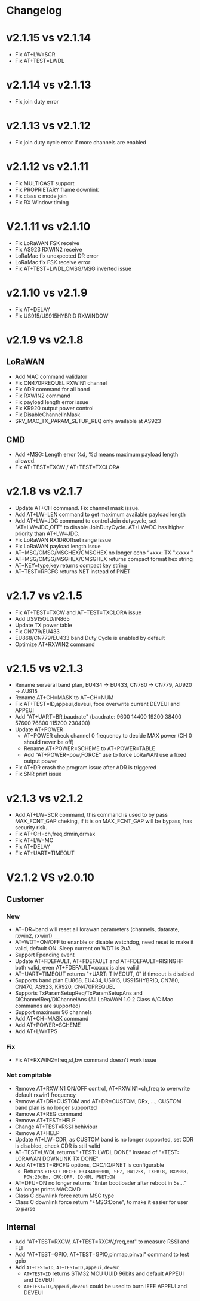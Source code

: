 # Changelog

# v2.1.15 vs v2.1.14
+ Fix AT+LW=SCR
+ Fix AT+TEST=LWDL

# v2.1.14 vs v2.1.13
+ Fix join duty error

# v2.1.13 vs v2.1.12
+ Fix join duty cycle error if more channels are enabled

# v2.1.12 vs v2.1.11
+ Fix MULTICAST support
+ Fix PROPRIETARY frame downlink
+ Fix class c mode join
+ Fix RX Window timing

# V2.1.11 vs v2.1.10
+ Fix LoRaWAN FSK receive
+ Fix AS923 RXWIN2 receive
+ LoRaMac fix unexpected DR error
+ LoRaMac fix FSK receive error
+ Fix AT+TEST=LWDL,CMSG/MSG inverted issue

# v2.1.10 vs v2.1.9
+ Fix AT+DELAY
+ Fix US915/US915HYBRID RXWINDOW

# v2.1.9 vs v2.1.8
## LoRaWAN
+ Add MAC command validator
+ Fix CN470PREQUEL RXWIN1 channel
+ Fix ADR command for all band
+ Fix RXWIN2 command
+ Fix payload length error issue
+ Fix KR920 output power control
+ Fix DisableChannelInMask
+ SRV_MAC_TX_PARAM_SETUP_REQ only available at AS923

## CMD
+ Add +MSG: Length error %d, %d means maximum payload length allowed.
+ Fix AT+TEST=TXCW / AT+TEST=TXCLORA

# v2.1.8 vs v2.1.7
+ Update AT+CH command. Fix channel mask issue.
+ Add AT+LW=LEN command to get maximum available payload length
+ Add AT+LW=JDC command to control Join dutycycle, set "AT+LW=JDC,OFF" to disable JoinDutyCycle.
	AT+LW=DC has higher priority than AT+LW=JDC.
+ Fix LoRaWAN RX1DROffset range issue
+ Fix LoRaWAN payload length issue
+ AT+MSG/CMSG/MSGHEX/CMSGHEX no longer echo “+xxx: TX "xxxxx "
+ AT+MSG/CMSG/MSGHEX/CMSGHEX returns compact format hex string
+ AT+KEY=type,key returns compact key string
+ AT+TEST=RFCFG returns NET instead of PNET

# v2.1.7 vs v2.1.5
+ Fix AT+TEST=TXCW and AT+TEST=TXCLORA issue
+ Add US915OLD/IN865
+ Update TX power table
+ Fix CN779/EU433
+ EU868/CN779/EU433 band Duty Cycle is enabled by default
+ Optimize AT+RXWIN2 command

# v2.1.5 vs v2.1.3
+ Rename serveral band plan, EU434 -> EU433, CN780 -> CN779, AU920 -> AU915
+ Rename AT+CH=MASK to AT+CH=NUM
+ Fix AT+TEST=ID,appeui,deveui, foce overwrite current DEVEUI and APPEUI
+ Add "AT+UART=BR,baudrate" (baudrate: 9600 14400 19200 38400 57600 76800 115200 230400)
+ Update AT+POWER
	+ AT+POWER check channel 0 frequency to decide MAX power (CH 0 should never be off)
	+ Rename AT+POWER=SCHEME to AT+POWER=TABLE
	+ Add "AT+POWER=pow,FORCE" use to force LoRaWAN use a fixed output power
+ Fix AT+DR crash the program issue after ADR is triggered
+ Fix SNR print issue

# v2.1.3 vs v2.1.2
+ Add AT+LW=SCR command, this command is used to by pass MAX_FCNT_GAP cheking, if it is on MAX_FCNT_GAP will be bypass, has security risk.
+ Fix AT+CH=ch,freq,drmin,drmax
+ Fix AT+LW=MC
+ Fix AT+DELAY
+ Fix AT+UART=TIMEOUT

# V2.1.2 VS v2.0.10

## Customer

### New
+ AT+DR=band will reset all lorawan parameters (channels, datarate, rxwin2, rxwin1)
+ AT+WDT=ON/OFF to enanble or disable watchdog, need reset to make it valid, default ON. Sleep current on WDT is 2uA
+ Support Fpending event
+ Update AT+FDEFAULT, AT+FDEFAULT and AT+FDEFAULT=RISINGHF both valid, even AT+FDEFAULT=xxxxx is also valid
+ AT+UART=TIMEOUT returns "+UART: TIMEOUT, 0" if timeout is disabled
+ Supports band plan EU868, EU434, US915, US915HYBRID, CN780, CN470, AS923, KR920, CN470PREQUEL
+ Supports TxParamSetupReq/TxParamSetupAns and DlChannelReq/DlChannelAns (All LoRaWAN 1.0.2 Class A/C Mac commands are supported)
+ Support maximum 96 channels
+ Add AT+CH=MASK command
+ Add AT+POWER=SCHEME
+ Add AT+LW=TPS

### Fix
+ Fix AT+RXWIN2=freq,sf,bw command doesn't work issue

### Not compitable
+ Remove AT+RXWIN1  ON/OFF control, AT+RXWIN1=ch,freq to overwrite default rxwin1 frequency
+ Remove AT+DR=CUSTOM and AT+DR=CUSTOM, DRx, ..., CUSTOM band plan is no longer supported
+ Remove AT+REG command
+ Remove AT+TEST=HELP
+ Change AT+TEST=RSSI behiviour
+ Remove AT+HELP
+ Update AT+LW=CDR, as CUSTOM band is no longer supported, set CDR is disabled, check CDR is still valid
+ AT+TEST=LWDL returns "+TEST: LWDL DONE" instead of "+TEST: LORAWAN DOWNLINK TX DONE"
+ Add AT+TEST=RFCFG options, CRC/IQ/PNET is configurable
	+ Returns `+TEST: RFCFG F:434000000, SF7, BW125K, TXPR:8, RXPR:8, POW:20dBm, CRC:OFF, IQ:ON, PNET:ON`
+ AT+DFU=ON no longer returns "Enter bootloader after reboot in 5s..."
+ No longer prints MACCMD
+ Class C downlink force return MSG type
+ Class C downlink force return "+MSG:Done", to make it easier for user to parse

## Internal
+ Add "AT+TEST=RXCW, AT+TEST=RXCW,freq,cnt" to measure RSSI and FEI
+ Add "AT+TEST=GPIO, AT+TEST=GPIO,pinmap,pinval" command to test gpio
+ Add `AT+TEST=ID`, `AT+TEST=ID,appeui,deveui`
	+ `AT+TEST=ID` returns STM32 MCU UUID 96bits and default APPEUI and DEVEUI
	+ `AT+TEST=ID,appeui,deveui` could be used to burn IEEE APPEUI and DEVEUI
